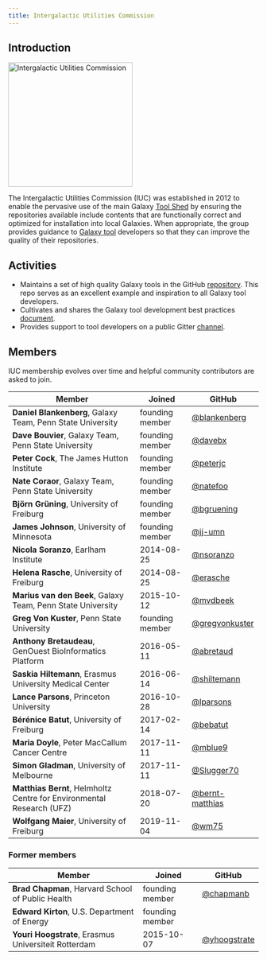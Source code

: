 ```yaml
---
title: Intergalactic Utilities Commission
---
```

## Introduction

<img class="float-right" src="/src/images/galaxy-logos/iuc-logo-trans.png" alt="Intergalactic Utilities Commission" width="250" />

The Intergalactic Utilities Commission (IUC) was established in 2012 to enable the pervasive use of the main Galaxy [Tool Shed](/src/toolshed/index.md) by ensuring the repositories available include contents that are functionally correct and optimized for installation into local Galaxies.  When appropriate, the group provides guidance to [Galaxy tool](/src/tools/index.md) developers so that they can improve the quality of their repositories.

## Activities

* Maintains a set of high quality Galaxy tools in the GitHub [repository](https://github.com/galaxyproject/tools-iuc). This repo serves as an excellent example and inspiration to all Galaxy tool developers.
* Cultivates and shares the Galaxy tool development best practices [document](http://galaxy-iuc-standards.readthedocs.io/).
* Provides support to tool developers on a public Gitter [channel](https://gitter.im/galaxy-iuc/iuc).


## Members

IUC membership evolves over time and helpful community contributors are asked to join.

Member | Joined | GitHub
------ | ------ | ------
**Daniel Blankenberg**, Galaxy Team, Penn State University | founding member | [@blankenberg](https://github.com/blankenberg)
**Dave Bouvier**, Galaxy Team, Penn State University | founding member | [@davebx](https://github.com/davebx)
**Peter Cock**, The James Hutton Institute | founding member | [@peterjc](https://github.com/peterjc)
**Nate Coraor**, Galaxy Team, Penn State University | founding member | [@natefoo](https://github.com/natefoo)
**Björn Grüning**, University of Freiburg | founding member | [@bgruening](https://github.com/bgruening)
**James Johnson**, University of Minnesota | founding member | [@jj-umn](https://github.com/jj-umn)
**Nicola Soranzo**, Earlham Institute | 2014-08-25 | [@nsoranzo](https://github.com/nsoranzo)
**Helena Rasche**, University of Freiburg | 2014-08-25 | [@erasche](https://github.com/erasche)
**Marius van den Beek**, Galaxy Team, Penn State University | 2015-10-12 | [@mvdbeek](https://github.com/mvdbeek)
**Greg Von Kuster**, Penn State University | founding member | [@gregvonkuster](https://github.com/gregvonkuster)
**Anthony Bretaudeau**, GenOuest BioInformatics Platform | 2016-05-11 | [@abretaud](https://github.com/abretaud)
**Saskia Hiltemann**, Erasmus University Medical Center | 2016-06-14 | [@shiltemann](https://github.com/shiltemann)
**Lance Parsons**, Princeton University | 2016-10-28 | [@lparsons](https://github.com/lparsons)
**Bérénice Batut**, University of Freiburg | 2017-02-14 | [@bebatut](https://github.com/bebatut)
**Maria Doyle**, Peter MacCallum Cancer Centre | 2017-11-11 | [@mblue9](https://github.com/mblue9)
**Simon Gladman**, University of Melbourne | 2017-11-11 | [@Slugger70](https://github.com/slugger70)
**Matthias Bernt**, Helmholtz Centre for Environmental Research (UFZ) | 2018-07-20 | [@bernt-matthias](https://github.com/bernt-matthias)
**Wolfgang Maier**, University of Freiburg | 2019-11-04 | [@wm75](https://github.com/wm75)

### Former members

Member | Joined | GitHub
------ | ------ | ------
**Brad Chapman**, Harvard School of Public Health | founding member | [@chapmanb](https://github.com/chapmanb)
**Edward Kirton**, U.S. Department of Energy | founding member |
**Youri Hoogstrate**, Erasmus Universiteit Rotterdam | 2015-10-07 | [@yhoogstrate](https://github.com/yhoogstrate)

